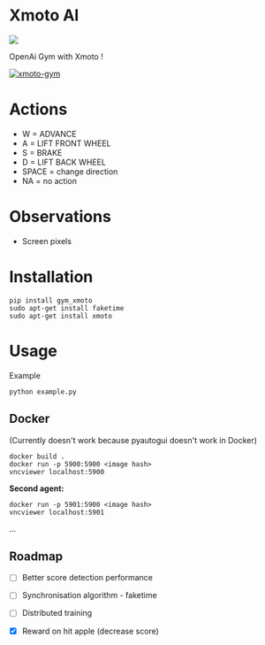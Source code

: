 # Xmoto AI

![](https://img.shields.io/pypi/v/gym_xmoto.svg?style=flat)

OpenAi Gym with Xmoto !

[![xmoto-gym](https://img.youtube.com/vi/GL6iTVeh19I/0.jpg)](https://www.youtube.com/watch?v=GL6iTVeh19I)


# Actions
 - W = ADVANCE
 - A = LIFT FRONT WHEEL
 - S = BRAKE
 - D = LIFT BACK WHEEL
 - SPACE = change direction
 - NA = no action

  # Observations
  - Screen pixels



# Installation

```
pip install gym_xmoto
sudo apt-get install faketime
sudo apt-get install xmoto
```

# Usage

Example

```
python example.py
```


## Docker
(Currently doesn't work because pyautogui doesn't work in Docker)
```
docker build .
docker run -p 5900:5900 <image hash>
vncviewer localhost:5900
```

**Second agent:**
```
docker run -p 5901:5900 <image hash>
vncviewer localhost:5901
```

...

## Roadmap
- [ ] Better score detection performance
- [ ] Synchronisation algorithm - faketime
- [ ] Distributed training
- [x] Reward on hit apple (decrease score)

